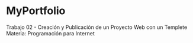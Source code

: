 # MyPortfolio
Trabajo 02 - Creación y Publicación de un Proyecto Web con un Templete 
Materia: Programación para Internet

